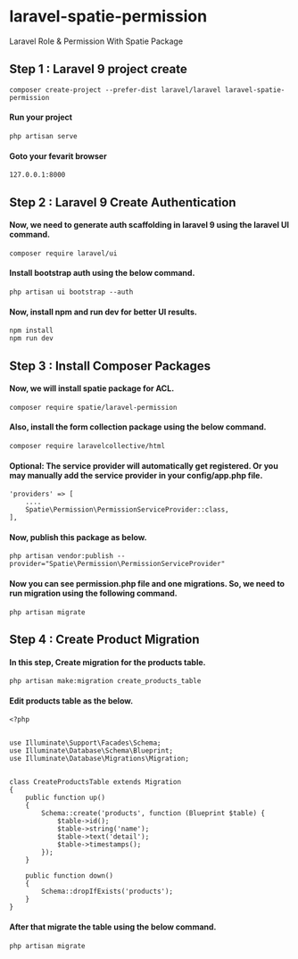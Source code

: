 # laravel-spatie-permission
Laravel Role &amp; Permission With Spatie Package

## Step 1 : Laravel 9 project create
```
composer create-project --prefer-dist laravel/laravel laravel-spatie-permission
```

#### Run your project
```
php artisan serve
```

#### Goto your fevarit browser
```
127.0.0.1:8000
```

## Step 2 : Laravel 9 Create Authentication

#### Now, we need to generate auth scaffolding in laravel 9 using the laravel UI command.
```
composer require laravel/ui
```

#### Install bootstrap auth using the below command.
```
php artisan ui bootstrap --auth
```

#### Now, install npm and run dev for better UI results. 
```
npm install
npm run dev
```

## Step 3 : Install Composer Packages

#### Now, we will install spatie package for ACL.
```
composer require spatie/laravel-permission
```

#### Also, install the form collection package using the below command.
```
composer require laravelcollective/html
```

#### Optional: The service provider will automatically get registered. Or you may manually add the service provider in your config/app.php file.
```
'providers' => [
	....
	Spatie\Permission\PermissionServiceProvider::class,
],
```

#### Now, publish this package as below.
```
php artisan vendor:publish --provider="Spatie\Permission\PermissionServiceProvider"
```

#### Now you can see permission.php file and one migrations. So, we need to run migration using the following command.
```
php artisan migrate
```

## Step 4 : Create Product Migration

#### In this step, Create migration for the products table.
```
php artisan make:migration create_products_table
```

#### Edit products table as the below.
```
<?php


use Illuminate\Support\Facades\Schema;
use Illuminate\Database\Schema\Blueprint;
use Illuminate\Database\Migrations\Migration;


class CreateProductsTable extends Migration
{
    public function up()
    {
        Schema::create('products', function (Blueprint $table) {
            $table->id();
            $table->string('name');
            $table->text('detail');
            $table->timestamps();
        });
    }

    public function down()
    {
        Schema::dropIfExists('products');
    }
}
```

#### After that migrate the table using the below command. 
```
php artisan migrate
```